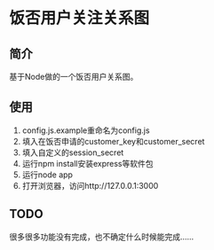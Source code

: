 饭否用户关注关系图
======================================
## 简介
基于Node做的一个饭否用户关系图。
## 使用
1. config.js.example重命名为config.js
2. 填入在饭否申请的customer_key和customer_secret
3. 填入自定义的session_secret
4. 运行npm install安装express等软件包
5. 运行node app
6. 打开浏览器，访问http://127.0.0.1:3000

## TODO
很多很多功能没有完成，也不确定什么时候能完成……
